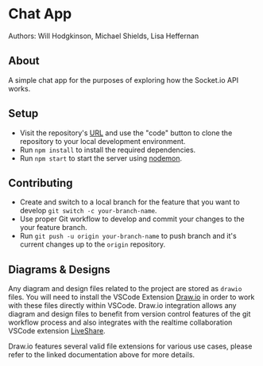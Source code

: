 # Chat App

Authors: Will Hodgkinson, Michael Shields, Lisa Heffernan

## About

A simple chat app for the purposes of exploring how the Socket.io API works.

## Setup

- Visit the repository's [URL](https://github.com/MCRCodesGraduatesProjects/Chat-App) and use the "code" button to clone the repository to your local development environment. 
- Run `npm install` to install the required dependencies. 
- Run `npm start` to start the server using [nodemon](https://www.npmjs.com/package/nodemon).

## Contributing

- Create and switch to a local branch for the feature that you want to develop `git switch -c your-branch-name`.
- Use proper Git workflow to develop and commit your changes to the your feature branch.
- Run `git push -u origin your-branch-name` to push branch and it's current changes up to the `origin` repository. 

## Diagrams & Designs 

Any diagram and design files related to the project are stored as `drawio` files. You will need to install the VSCode Extension [Draw.io](https://marketplace.visualstudio.com/items?itemName=hediet.vscode-drawio) in order to work with these files directly within VSCode. Draw.io integration allows any diagram and design files to benefit from version control features of the git workflow process and also integrates with the realtime collaboration VSCode extension [LiveShare](https://marketplace.visualstudio.com/items?itemName=MS-vsliveshare.vsliveshare-pack). 

Draw.io features several valid file extensions for various use cases, please refer to the linked documentation above for more details. 
